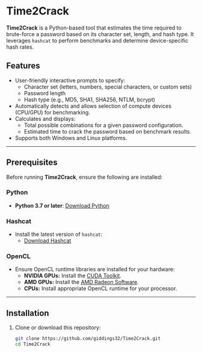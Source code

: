 # Time2Crack

**Time2Crack** is a Python-based tool that estimates the time required to brute-force a password based on its character set, length, and hash type. It leverages `hashcat` to perform benchmarks and determine device-specific hash rates.

## Features
- User-friendly interactive prompts to specify:
  - Character set (letters, numbers, special characters, or custom sets)
  - Password length
  - Hash type (e.g., MD5, SHA1, SHA256, NTLM, bcrypt)
- Automatically detects and allows selection of compute devices (CPU/GPU) for benchmarking.
- Calculates and displays:
  - Total possible combinations for a given password configuration.
  - Estimated time to crack the password based on benchmark results.
- Supports both Windows and Linux platforms.

---

## Prerequisites

Before running **Time2Crack**, ensure the following are installed:

### Python
- **Python 3.7 or later**: [Download Python](https://www.python.org/downloads/)

### Hashcat
- Install the latest version of `hashcat`:
  - [Download Hashcat](https://hashcat.net/hashcat/)

### OpenCL
- Ensure OpenCL runtime libraries are installed for your hardware:
  - **NVIDIA GPUs:** Install the [CUDA Toolkit](https://developer.nvidia.com/cuda-toolkit).
  - **AMD GPUs:** Install the [AMD Radeon Software](https://www.amd.com/en/support).
  - **CPUs:** Install appropriate OpenCL runtime for your processor.

---

## Installation

1. Clone or download this repository:
   ```bash
   git clone https://github.com/giddings32/Time2Crack.git
   cd Time2Crack
